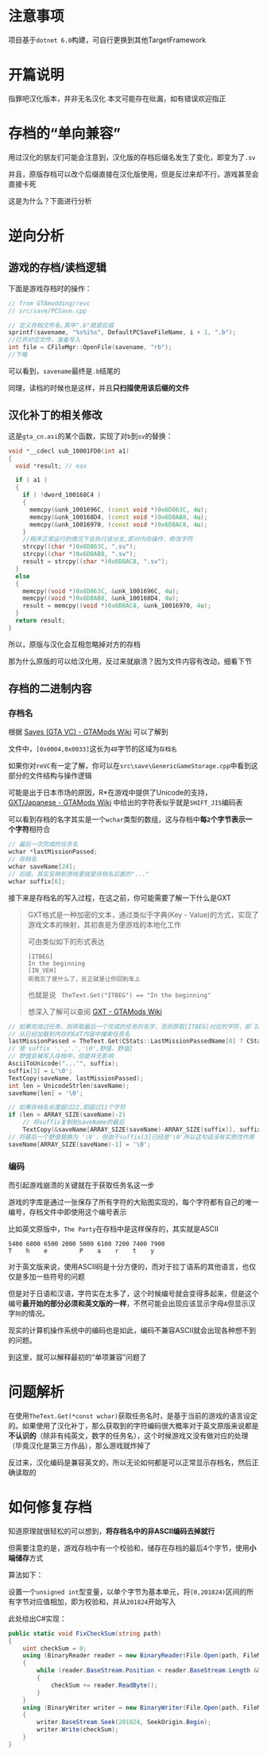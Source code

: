 # 注意事项

项目基于`dotnet 6.0`构建，可自行更换到其他TargetFramework

# 开篇说明

指罪吧汉化版本，并非无名汉化
本文可能存在纰漏，如有错误欢迎指正

# 存档的“单向兼容”

用过汉化的朋友们可能会注意到，汉化版的存档后缀名发生了变化，即变为了`.sv`

并且，原版存档可以改个后缀直接在汉化版使用，但是反过来却不行，游戏甚至会直接卡死

这是为什么？下面进行分析

# 逆向分析

## 游戏的存档/读档逻辑

下面是游戏存档时的操作：

```c++
// from GTAmodding/revc 
// src/save/PCSave.cpp

// 定义存档文件名,其中".b"就是后缀
sprintf(savename, "%s%i%s", DefaultPCSaveFileName, i + 1, ".b");
//打开对应文件，准备写入
int file = CFileMgr::OpenFile(savename, "rb");
//下略
```

可以看到，`savename`最终是`.b`结尾的

同理，读档的时候也是这样，并且**只扫描使用该后缀的文件**

## 汉化补丁的相关修改

这是`gta_cn.asi`的某个函数，实现了对`b`到`sv`的替换：

```cpp
void *__cdecl sub_10001FD0(int a1)
{
  void *result; // eax

  if ( a1 )
  {
    if ( !dword_100168C4 )
    {
      memcpy(&unk_1001696C, (const void *)0x6D863C, 4u);
      memcpy(&unk_100168D4, (const void *)0x6D8AB8, 4u);
      memcpy(&unk_10016970, (const void *)0x6D8AC8, 4u);
    }
    //程序正常运行的情况下会执行该分支,即对内存操作，修改字符
    strcpy((char *)0x6D863C, ".sv");
    strcpy((char *)0x6D8AB8, ".sv");
    result = strcpy((char *)0x6D8AC8, ".sv");
  }
  else
  {
    memcpy((void *)0x6D863C, &unk_1001696C, 4u);
    memcpy((void *)0x6D8AB8, &unk_100168D4, 4u);
    result = memcpy((void *)0x6D8AC8, &unk_10016970, 4u);
  }
  return result;
}
```

所以，原版与汉化会互相忽略掉对方的存档

那为什么原版的可以给汉化用，反过来就崩溃？因为文件内容有改动，细看下节

## 存档的二进制内容

### 存档名

根据 [Saves (GTA VC) - GTAMods Wiki](https://gtamods.com/wiki/Saves_(GTA_VC)) 可以了解到

文件中，`[0x0004,0x0033]`这长为`48`字节的区域为`存档名`

如果你对`reVC`有一定了解，你可以在`src\save\GenericGameStorage.cpp`中看到这部分的文件结构与操作逻辑

可能是出于日本市场的原因，R*在游戏中提供了Unicode的支持，[GXT/Japanese - GTAMods Wiki](https://gtamods.com/wiki/GXT/Japanese) 中给出的字符表似乎就是`SHIFT_JIS`编码表

可以看到存档的名字其实是一个`wchar`类型的数组，这与存档中**每`2`个字节表示一个字符**相符合

```c
// 最后一次完成的任务名
wchar *lastMissionPassed;
// 存档名
wchar saveName[24];
// 后缀，其实反映到游戏里就是存档名后面的"..."
wchar suffix[6];
```

接下来是存档名的写入过程，在这之前，你可能需要了解一下什么是GXT

> GXT格式是一种加密的文本，通过类似于字典(Key - Value)的方式，实现了游戏文本的映射，其初衷是方便游戏的本地化工作
>
> 可由类似如下的形式表达
>
> ```
> [ITBEG]
> In the beginning
> [IN_VEH]
> 呃我忘了是什么了，反正就是让你回到车上
> ```
>
> 也就是说 ` TheText.Get("ITBEG") == "In the beginning"`
>
> 想深入了解可以查阅 [GXT - GTAMods Wiki](https://gtamods.com/wiki/GXT)

```c
// 如果完成过任务，则获取最后一个完成的任务的名字，否则获取[ITBEG]对应的字符，即`In the beginning`
// 从已经加载到内存的GXT内容中搜索任务名
lastMissionPassed = TheText.Get(CStats::LastMissionPassedName[0] ? CStats::LastMissionPassedName : "ITBEG");
// 使 suffix '.','.','\0',野值，野值]
// 野值会被写入存档中，但是并无影响
AsciiToUnicode("...'", suffix);
suffix[3] = L'\0';
TextCopy(saveName, lastMissionPassed);
int len = UnicodeStrlen(saveName);
saveName[len] = '\0';

// 如果存档名长度超过22,即超过11个字符
if (len > ARRAY_SIZE(saveName)-2)
    // 将suffix复制到saveName的最后
    TextCopy(&saveName[ARRAY_SIZE(saveName)-ARRAY_SIZE(suffix)], suffix);
// 将最后一个野值替换为 '\0'，但由于suffix[3]已经是'\0'所以这句话没有实质性作用
saveName[ARRAY_SIZE(saveName)-1] = '\0';
```

### 编码

而引起游戏崩溃的关键就在于获取任务名这一步

游戏的字库是通过一张保存了所有字符的大贴图实现的，每个字符都有自己的唯一编号，存档文件中即使用这个编号表示

比如英文原版中，`The Party`在存档中是这样保存的，其实就是ASCII

```
5400 6800 6500 2000 5000 6100 7200 7400 7900
T    h    e         P    a    r    t    y
```

对于英文版来说，使用ASCII码是十分方便的，而对于拉丁语系的其他语言，也仅仅是多加一些符号的问题

但是对于日语和汉语，字符实在太多了，这个时候编号就会变得多起来，但是这个编号**最开始的部分必须和英文版的一样**，不然可能会出现应该显示字母`A`但显示汉字`阿`的情况。

现实的计算机操作系统中的编码也是如此，编码不兼容ASCII就会出现各种想不到的问题。

到这里，就可以解释最初的“单项兼容”问题了

# 问题解析

在使用`TheText.Get(*const wchar)`获取任务名时，是基于当前的游戏的语言设定的。如果使用了汉化补丁，那么获取到的字符编码很大概率对于英文原版来说都是**不认识的**（除非有纯英文，数字的任务名），这个时候游戏又没有做对应的处理（毕竟汉化是第三方作品），那么游戏就炸掉了

反过来，汉化编码是兼容英文的，所以无论如何都是可以正常显示存档名，然后正确读取的

# 如何修复存档

知道原理就很轻松的可以想到，**将存档名中的非ASCII编码去掉就行**	

但需要注意的是，游戏存档中有一个校验和，储存在存档的最后4个字节，使用**小端储存**方式

算法如下：

设置一个`unsigned int`型变量，以单个字节为基本单元，将`[0,201824)`区间的所有字节对应值相加，即为校验和，并从`201824`开始写入

此处给出C#实现：


```csharp
public static void FixCheckSum(string path)
{
    uint checkSum = 0;
    using (BinaryReader reader = new BinaryReader(File.Open(path, FileMode.Open)))
    {
        while (reader.BaseStream.Position < reader.BaseStream.Length && reader.BaseStream.Position < 201824)
        {
            checkSum += reader.ReadByte();
        }
    }
    using (BinaryWriter writer = new BinaryWriter(File.Open(path, FileMode.Open)))
    {
        writer.BaseStream.Seek(201824, SeekOrigin.Begin);
        writer.Write(checkSum);
    }
}
```

